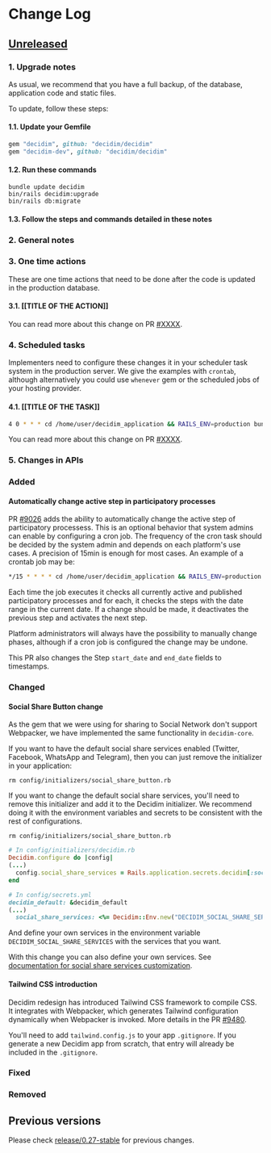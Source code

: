 # Change Log

## [Unreleased](https://github.com/decidim/decidim/tree/HEAD)

### 1. Upgrade notes

As usual, we recommend that you have a full backup, of the database, application code and static files.

To update, follow these steps:

#### 1.1. Update your Gemfile

```ruby
gem "decidim", github: "decidim/decidim"
gem "decidim-dev", github: "decidim/decidim"
```

#### 1.2. Run these commands

```console
bundle update decidim
bin/rails decidim:upgrade
bin/rails db:migrate
```

#### 1.3. Follow the steps and commands detailed in these notes

### 2. General notes

### 3. One time actions

These are one time actions that need to be done after the code is updated in the production database.

#### 3.1. [[TITLE OF THE ACTION]]

You can read more about this change on PR [\#XXXX](https://github.com/decidim/decidim/pull/XXXX).

### 4. Scheduled tasks

Implementers need to configure these changes it in your scheduler task system in the production server. We give the examples
 with `crontab`, although alternatively you could use `whenever` gem or the scheduled jobs of your hosting provider.

#### 4.1. [[TITLE OF THE TASK]]

```bash
4 0 * * * cd /home/user/decidim_application && RAILS_ENV=production bundle exec rails decidim:TASK
```

You can read more about this change on PR [\#XXXX](https://github.com/decidim/decidim/pull/XXXX).

### 5. Changes in APIs

### Added

#### Automatically change active step in participatory processes

PR [\#9026](https://github.com/decidim/decidim/pull/9026) adds the ability to automatically change the active step of participatory processess. This is an optional behavior that system admins can enable by configuring a cron job. The frequency of the cron task should be decided by the system admin and depends on each platform's use cases. A precision of 15min is enough for most cases. An example of a crontab job may be:

```bash
*/15 * * * * cd /home/user/decidim_application && RAILS_ENV=production bundle exec rake decidim_participatory_processes:change_active_step
```

Each time the job executes it checks all currently active and published participatory processes and for each, it checks the steps with the date range in the current date. If a change should be made, it deactivates the previous step and activates the next step.

Platform administrators will always have the possibility to manually change phases, although if a cron job is configured the change may be undone.

This PR also changes the Step `start_date` and `end_date`  fields to timestamps.

### Changed

#### Social Share Button change

As the gem that we were using for sharing to Social Network don't support Webpacker, we have implemented the same functionality in `decidim-core`.

If you want to have the default social share services enabled (Twitter, Facebook, WhatsApp and Telegram), then you can just remove the initializer in your application:

```console
rm config/initializers/social_share_button.rb
```

If you want to change the default social share services, you'll need to remove this initializer and add it to the Decidim initializer. We recommend doing it with the environment variables and secrets to be consistent with the rest of configurations.

```console
rm config/initializers/social_share_button.rb
```

```ruby
# In config/initializers/decidim.rb
Decidim.configure do |config|
(...)
  config.social_share_services = Rails.application.secrets.decidim[:social_share_services]
end
```

```ruby
# In config/secrets.yml
decidim_default: &decidim_default
(...)
  social_share_services: <%= Decidim::Env.new("DECIDIM_SOCIAL_SHARE_SERVICES", "Twitter, Facebook, WhatsApp, Telegram").to_array.to_json %>
```

And define your own services in the environment variable `DECIDIM_SOCIAL_SHARE_SERVICES` with the services that you want.

With this change you can also define your own services. See [documentation for social share services customization](https://docs.decidim.org/en/customize/social_shares/).
#### Tailwind CSS introduction

Decidim redesign has introduced Tailwind CSS framework to compile CSS. It integrates with Webpacker,
which generates Tailwind configuration dynamically when Webpacker is invoked. More details in the PR [#9480](https://github.com/decidim/decidim/pull/9480/).

You'll need to add `tailwind.config.js` to your app `.gitignore`. If you generate a new Decidim app
from scratch, that entry will already be included in the `.gitignore`.

### Fixed

### Removed

## Previous versions

Please check [release/0.27-stable](https://github.com/decidim/decidim/blob/release/0.27-stable/CHANGELOG.md) for previous changes.
